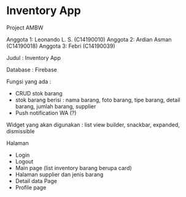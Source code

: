 # Inventory App
Project AMBW

Anggota 1: Leonando L. S. (C14190010)
Anggota 2: Ardian Asman (C14190018)
Anggota 3: Febri (C14190039)

Judul : Inventory App

Database : Firebase

Fungsi yang ada : 
- CRUD stok barang
- stok barang berisi : nama barang, foto barang, tipe barang, detail barang, jumlah barang, supplier
- Push notification WA (?)

Widget yang akan digunakan : list view builder, snackbar, expanded, dismissible

Halaman
- Login
- Logout
- Main page (list inventory barang berupa card)
- Halaman supplier dan jenis barang
- Detail data Page
- Profile page
